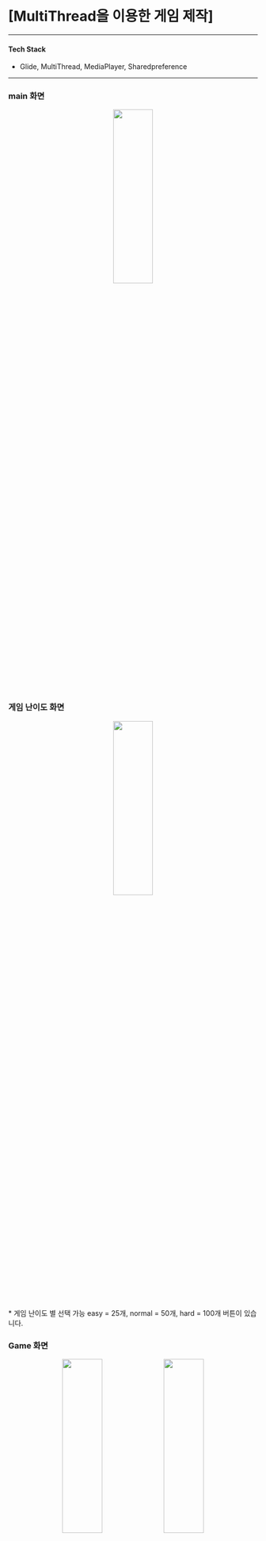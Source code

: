 # [MultiThread을 이용한 게임 제작]
***
#### Tech Stack
* Glide, MultiThread, MediaPlayer, Sharedpreference

***
### main 화면
<p align="center">
    <img src="https://user-images.githubusercontent.com/96619472/216574376-c3e86b3e-63c1-492b-9603-dbb768587061.png" width="40%" height="30%">
</p>

### 게임 난이도 화면
<p align="center">
    <img src="https://user-images.githubusercontent.com/96619472/216574384-b2970a41-ab70-4cd6-8eb1-bfadc8368e3c.png" width="40%" height="30%">
</p>
* 게임 난이도 별 선택 가능 easy = 25개, normal = 50개, hard = 100개 버튼이 있습니다.

### Game 화면
<p align="center">
    <img src="https://user-images.githubusercontent.com/96619472/216574395-1a117747-c265-48a9-9f7f-1bf9e1b6fbb1.png" width="40%" height="30%">
    <img src="https://user-images.githubusercontent.com/96619472/216574412-23926d41-37ae-49c5-ba5e-2e3acd3a0706.png" width="40%" height="30%">
</p>
* 스타트를 누루면 게임이 시작합니다.
* 버튼을 빨리 선택할수록 얻을수 있는 점수폭이 커집니다.
* 선택을 잘못했을 경우 hp가 사라집니다.
* hp를 모두 잃을시 게임 종료 / 모든 버튼을 선택할시 게임 클리어됩니다.

### Game clear 화면
<p align="center">
    <img src="https://user-images.githubusercontent.com/96619472/216574399-b32bbe25-a72f-4e81-8934-22128624af53.png" width="40%" height="30%">
</p>
* 마지막 버튼을 선택후 게임이 클리어 되고 게임 클리어 시간과 점수가 나옵니다.
* 게임의 점수가 최고점일 경우 점수는 저장이 됩니다.

### Game Over 화면
<p align="center">
    <img src="https://user-images.githubusercontent.com/96619472/216574417-8a4f26b7-74af-4977-9573-ca2ace92f9af.png" width="40%" height="30%">
</p>
* hp를 모두 잃을시 게임 오버가 되고 게임 시간과 점수가 나옵니다.

### Game 점수판 화면
<p align="center">
    <img src="https://user-images.githubusercontent.com/96619472/216574403-0c271200-dbc1-4c22-aa87-04e76425aacb.png" width="40%" height="30%">
</p>
* 나의 최고 점수와 시간을 확인할 수 있습니다.

***
### 화면을 만들면서 배운것
* 코드를 리펙토링 하는 작업중 숫자가 버튼에 배치가 안되는 오류 발생 -> 실행 순서로 인한 오류 해결 완료
* 중복되는 코드 줄이며 1000줄 넘는 코드 400줄대로 리펙토링 완료
* thread가 바로 종료하는 바람에 마지막 번호 점수를 더하지 않고 끝나는 오류 발생 -> 1초 딜레이를 넣은후 종료하게 만듬
* Sharedpreference의 apply는 비동기적/ commit 은 동기적으로 처리되므로 commit 같은 경우 main 스레드에서 이용을 하면 스레드를 block 시키기 때문에 문제를 일으 킬 수 있다는 것을 알았습니다.
* join()으로 스레드의 종료 순서를 조절할 수 있다는 것을 배웠습니다.

#### 공부해야할 것들
* 타이머를 조금더 쪼개어 밀리초 까지 나타낼 수 있는 방법을 공부하면 좋겠다고 생각핬습니다.
